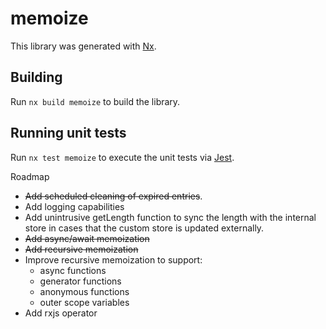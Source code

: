 # memoize

This library was generated with [Nx](https://nx.dev).

## Building

Run `nx build memoize` to build the library.

## Running unit tests

Run `nx test memoize` to execute the unit tests via [Jest](https://jestjs.io).

Roadmap

-   ~~Add scheduled cleaning of expired entries~~.
-   Add logging capabilities
-   Add unintrusive getLength function to sync the length with the internal store in cases that the custom store is updated externally.
-   ~~Add async/await memoization~~
-   ~~Add recursive memoization~~
-   Improve recursive memoization to support:
    -   async functions
    -   generator functions
    -   anonymous functions
    -   outer scope variables
-   Add rxjs operator
